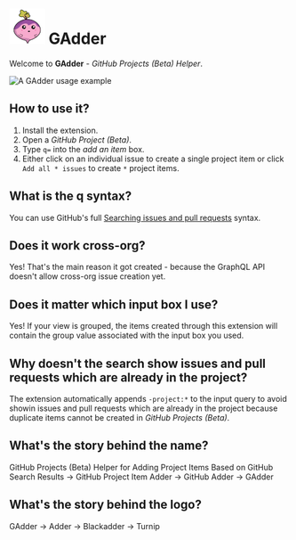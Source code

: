 # ![GAdder Logo](images/gadder64.png) GAdder

Welcome to **GAdder** - *GitHub Projects (Beta) Helper*.

![A GAdder usage example](images/gadder.gif)

## How to use it?

1. Install the extension.
2. Open a *GitHub Project (Beta)*.
3. Type `q=` into the *add an item* box.
4. Either click on an individual issue to create a single project item or click `Add all * issues` to create `*` project items.

## What is the q syntax?

You can use GitHub's full [Searching issues and pull requests](https://docs.github.com/en/search-github/searching-on-github/searching-issues-and-pull-requests) syntax.

## Does it work cross-org?

Yes! That's the main reason it got created - because the GraphQL API doesn't allow cross-org issue creation yet.

## Does it matter which input box I use?

Yes! If your view is grouped, the items created through this extension will contain the group value associated with the input box you used.

## Why doesn't the search show issues and pull requests which are already in the project?

The extension automatically appends `-project:*` to the input query to avoid showin issues and pull requests which are already in the project because duplicate items cannot be created in *GitHub Projects (Beta)*.

## What's the story behind the name?

GitHub Projects (Beta) Helper for Adding Project Items Based on GitHub Search Results -> GitHub Project Item Adder -> GitHub Adder -> GAdder

## What's the story behind the logo?

GAdder -> Adder -> Blackadder -> Turnip
